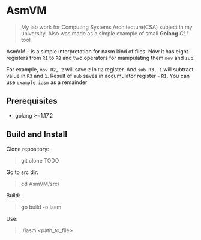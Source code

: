 # AsmVM
> My lab work for Computing Systems Architecture(CSA) subject in my university.
> Also was made as a simple example of small **Golang** _CLI_ tool

AsmVM - is a simple interpretation for nasm kind of files. 
Now it has eight registers from `R1` to `R8` and two operators
for manipulating them `mov` and `sub`.

For example, `mov R2, 2` will save `2` in `R2` register. And `sub R3, 1`
will subtract value in `R3` and `1`. Result of `sub` saves in accumulator
register - `R1`. You can use `example.iasm` as a remainder

## Prerequisites

- golang >=1.17.2

## Build and Install
Clone repository:
> git clone TODO

Go to src dir:
> cd AsmVM/src/

Build:
> go build -o iasm

Use:
> ./iasm <path_to_file>

